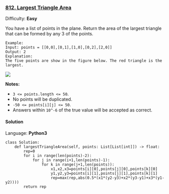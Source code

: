 ### [812\. Largest Triangle Area](https://leetcode.com/problems/largest-triangle-area/)

Difficulty: **Easy**


You have a list of points in the plane. Return the area of the largest triangle that can be formed by any 3 of the points.

```
Example:
Input: points = [[0,0],[0,1],[1,0],[0,2],[2,0]]
Output: 2
Explanation: 
The five points are show in the figure below. The red triangle is the largest.
```

![](https://s3-lc-upload.s3.amazonaws.com/uploads/2018/04/04/1027.png)

**Notes:**

*   `3 <= points.length <= 50`.
*   No points will be duplicated.
*   `-50 <= points[i][j] <= 50`.
*   Answers within `10^-6` of the true value will be accepted as correct.


#### Solution

Language: **Python3**

```python3
class Solution:
    def largestTriangleArea(self, points: List[List[int]]) -> float:
        rep=0
        for i in range(len(points)-2):
            for j in range(i+1,len(points)-1):
                for k in range(j+1,len(points)):
                    x1,x2,x3=points[i][0],points[j][0],points[k][0]
                    y1,y2,y3=points[i][1],points[j][1],points[k][1]
                    rep=max(rep,abs(0.5*(x1*(y2-y3)+x2*(y3-y1)+x3*(y1-y2))))
        return rep
```